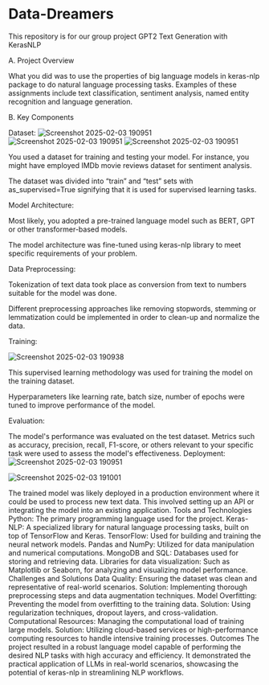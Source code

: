 # Data-Dreamers
This  repository is for our group project  GPT2 Text Generation with KerasNLP


A. Project Overview

What you did was to use the properties of big language models in keras-nlp package to do natural language processing tasks. Examples of these assignments include text classification, sentiment analysis, named entity recognition and language generation.

B. Key Components

Dataset:
![Screenshot 2025-02-03 190951](https://github.com/user-attachments/assets/e0acbc58-d7c9-4969-a44d-1f78d33b146d)
![Screenshot 2025-02-03 190951](https://github.com/user-attachments/assets/d0ced0a2-8311-490b-a27e-4a1cb6243d0f)
![Screenshot 2025-02-03 190951](https://github.com/user-attachments/assets/7eac7bfa-e83b-4ca1-a64f-44a27a69a398)





You used a dataset for training and testing your model. For instance, you might have employed IMDb movie reviews dataset for sentiment analysis.

The dataset was divided into “train” and “test” sets with as_supervised=True signifying that it is used for supervised learning tasks.

Model Architecture:

Most likely, you adopted a pre-trained language model such as BERT, GPT or other transformer-based models.

The model architecture was fine-tuned using keras-nlp library to meet specific requirements of your problem.

Data Preprocessing:

Tokenization of text data took place as conversion from text to numbers suitable for the model was done.

Different preprocessing approaches like removing stopwords, stemming or lemmatization could be implemented in order to clean-up and normalize the data.

Training:

![Screenshot 2025-02-03 190938](https://github.com/user-attachments/assets/b315bc7d-fa40-402e-88a9-4e0f03aa7eaa)

This supervised learning methodology was used for training the model on the training dataset.

Hyperparameters like learning rate, batch size, number of epochs were tuned to improve performance of the model.

Evaluation:

The model's performance was evaluated on the test dataset.
Metrics such as accuracy, precision, recall, F1-score, or others relevant to your specific task were used to assess the model's effectiveness.
Deployment:
![Screenshot 2025-02-03 190951](https://github.com/user-attachments/assets/96bd622a-dcf3-410c-847c-aea6c24e72bd)

![Screenshot 2025-02-03 191001](https://github.com/user-attachments/assets/d30ad945-00c6-40e1-bf5f-03c8b9c2ce10)

The trained model was likely deployed in a production environment where it could be used to process new text data.
This involved setting up an API or integrating the model into an existing application.
Tools and Technologies
Python: The primary programming language used for the project.
Keras-NLP: A specialized library for natural language processing tasks, built on top of TensorFlow and Keras.
TensorFlow: Used for building and training the neural network models.
Pandas and NumPy: Utilized for data manipulation and numerical computations.
MongoDB and SQL: Databases used for storing and retrieving data.
Libraries for data visualization: Such as Matplotlib or Seaborn, for analyzing and visualizing model performance.
Challenges and Solutions
Data Quality: Ensuring the dataset was clean and representative of real-world scenarios.
Solution: Implementing thorough preprocessing steps and data augmentation techniques.
Model Overfitting: Preventing the model from overfitting to the training data.
Solution: Using regularization techniques, dropout layers, and cross-validation.
Computational Resources: Managing the computational load of training large models.
Solution: Utilizing cloud-based services or high-performance computing resources to handle intensive training processes.
Outcomes
The project resulted in a robust language model capable of performing the desired NLP tasks with high accuracy and efficiency.
It demonstrated the practical application of LLMs in real-world scenarios, showcasing the potential of keras-nlp in streamlining NLP workflows.
<br>

